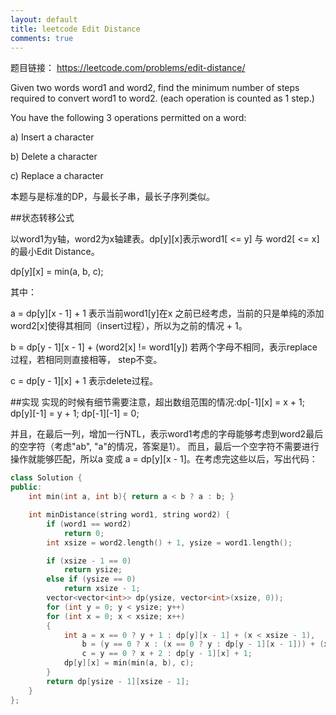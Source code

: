```yaml
---
layout: default
title: leetcode Edit Distance
comments: true
---
```

题目链接：
https://leetcode.com/problems/edit-distance/

Given two words word1 and word2, find the minimum number of steps required to convert word1 to word2. (each operation is counted as 1 step.)

You have the following 3 operations permitted on a word:

a) Insert a character

b) Delete a character

c) Replace a character

本题与是标准的DP，与最长子串，最长子序列类似。

##状态转移公式

以word1为y轴，word2为x轴建表。dp[y][x]表示word1[ <= y] 与 word2[ <= x]的最小Edit Distance。

dp[y][x] = min(a, b, c);

其中：

a = dp[y][x - 1] + 1 表示当前word1[y]在x 之前已经考虑，当前的只是单纯的添加word2[x]使得其相同（insert过程），所以为之前的情况 + 1。

b = dp[y - 1][x - 1] + (word2[x] != word1[y]) 若两个字母不相同，表示replace过程，若相同则直接相等， step不变。

c = dp[y - 1][x] + 1 表示delete过程。

##实现
实现的时候有细节需要注意，超出数组范围的情况:dp[-1][x] = x + 1; dp[y][-1] = y + 1; dp[-1][-1] = 0;

并且，在最后一列，增加一行NTL，表示word1考虑的字母能够考虑到word2最后的空字符（考虑"ab", "a"的情况，答案是1）。
而且，最后一个空字符不需要进行操作就能够匹配，所以a 变成 a = dp[y][x - 1]。在考虑完这些以后，写出代码：

```c++
class Solution {
public:
	int min(int a, int b){ return a < b ? a : b; }

	int minDistance(string word1, string word2) {
		if (word1 == word2)
			return 0;
		int xsize = word2.length() + 1, ysize = word1.length();

		if (xsize - 1 == 0)
			return ysize;
		else if (ysize == 0)
			return xsize - 1;
		vector<vector<int>> dp(ysize, vector<int>(xsize, 0));
		for (int y = 0; y < ysize; y++)
		for (int x = 0; x < xsize; x++)
		{
			int a = x == 0 ? y + 1 : dp[y][x - 1] + (x < xsize - 1),
				b = (y == 0 ? x : (x == 0 ? y : dp[y - 1][x - 1])) + (x >= xsize - 1 || word2[x] != word1[y]),
				c = y == 0 ? x + 2 : dp[y - 1][x] + 1;
			dp[y][x] = min(min(a, b), c);
		}
		return dp[ysize - 1][xsize - 1];
	}
};
```

